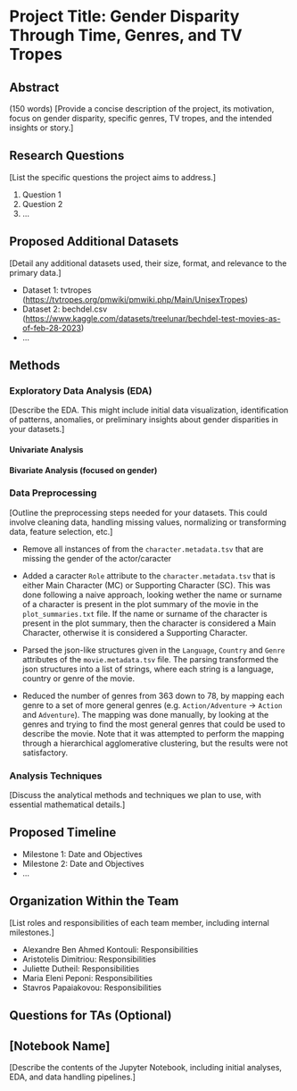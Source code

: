 # Project Title: Gender Disparity Through Time, Genres, and TV Tropes

## Abstract

(150 words)
[Provide a concise description of the project, its motivation, focus on gender disparity, specific genres, TV tropes, and the intended insights or story.]

## Research Questions

[List the specific questions the project aims to address.]

1. Question 1
2. Question 2
3. ...

## Proposed Additional Datasets

[Detail any additional datasets used, their size, format, and relevance to the primary data.]

- Dataset 1: tvtropes (<https://tvtropes.org/pmwiki/pmwiki.php/Main/UnisexTropes>)
- Dataset 2: bechdel.csv (<https://www.kaggle.com/datasets/treelunar/bechdel-test-movies-as-of-feb-28-2023>)
- ...

## Methods

### Exploratory Data Analysis (EDA)

[Describe the EDA. This might include initial data visualization, identification of patterns, anomalies, or preliminary insights about gender disparities in your datasets.]

#### Univariate Analysis

#### Bivariate Analysis (focused on gender)

### Data Preprocessing

[Outline the preprocessing steps needed for your datasets. This could involve cleaning data, handling missing values, normalizing or transforming data, feature selection, etc.]

- Remove all instances of from the `character.metadata.tsv` that are missing the gender of the actor/caracter

- Added a caracter `Role` attribute to the `character.metadata.tsv` that is either Main Character (MC) or Supporting Character (SC). This was done following a naive approach, looking wether the name or surname of a character is present in the plot summary of the movie in the `plot_summaries.txt` file. If the name or surname of the character is present in the plot summary, then the character is considered a Main Character, otherwise it is considered a Supporting Character.

- Parsed the json-like structures given in the `Language`, `Country` and `Genre` attributes of the `movie.metadata.tsv` file. The parsing transformed the json structures into a list of strings, where each string is a language, country or genre of the movie.

- Reduced the number of genres from 363 down to 78, by mapping each genre to a set of more general genres (e.g. `Action/Adventure` -> `Action` and `Adventure`). The mapping was done manually, by looking at the genres and trying to find the most general genres that could be used to describe the movie. Note that it was attempted to perform the mapping through a hierarchical agglomerative clustering, but the results were not satisfactory.

### Analysis Techniques

[Discuss the analytical methods and techniques we plan to use, with essential mathematical details.]

## Proposed Timeline

- Milestone 1: Date and Objectives
- Milestone 2: Date and Objectives
- ...

## Organization Within the Team

[List roles and responsibilities of each team member, including internal milestones.]

- Alexandre Ben Ahmed Kontouli: Responsibilities
- Aristotelis Dimitriou: Responsibilities
- Juliette Dutheil: Responsibilities
- Maria Eleni Peponi: Responsibilities
- Stavros Papaiakovou: Responsibilities

## Questions for TAs (Optional)

## [Notebook Name]

[Describe the contents of the Jupyter Notebook, including initial analyses, EDA, and data handling pipelines.]
